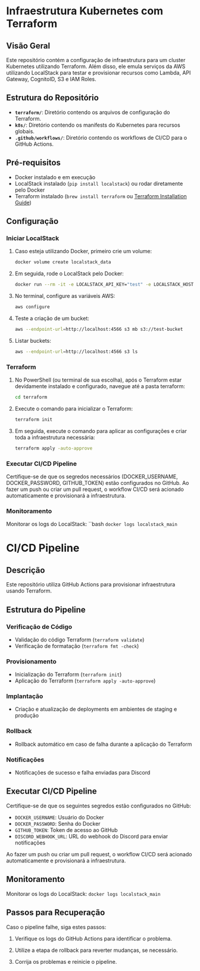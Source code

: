 # Infraestrutura Kubernetes com Terraform

## Visão Geral

Este repositório contém a configuração de infraestrutura para um cluster Kubernetes utilizando Terraform. 
Além disso, ele emula serviços da AWS utilizando LocalStack para testar e provisionar recursos como Lambda, API Gateway, CognitoID, S3 e IAM Roles.

## Estrutura do Repositório

- **`terraform/`**: Diretório contendo os arquivos de configuração do Terraform.
- **`k8s/`**: Diretório contendo os manifests do Kubernetes para recursos globais.
- **`.github/workflows/`**: Diretório contendo os workflows de CI/CD para o GitHub Actions.

## Pré-requisitos

- Docker instalado e em execução
- LocalStack instalado (`pip install localstack`) ou rodar diretamente pelo Docker
- Terraform instalado (`brew install terraform` ou [Terraform Installation Guide](https://learn.hashicorp.com/tutorials/terraform/install-cli))

## Configuração

### Iniciar LocalStack

1. Caso esteja utilizando Docker, primeiro crie um volume:
   ```bash
   docker volume create localstack_data

2. Em seguida, rode o LocalStack pelo Docker:
   ```bash
   docker run --rm -it -e LOCALSTACK_API_KEY="test" -e LOCALSTACK_HOST="localhost" -e DOCKER_HOST="unix:///var/run/docker.sock" -e LOCALSTACK_SERVICES="lambda,s3,iam,apigateway" -v /var/run/docker.sock:/var/run/docker.sock -p 4566:4566 -p 4571:4571 localstack/localstack

3. No terminal, configure as variáveis AWS:
   ```bash
   aws configure

4. Teste a criação de um bucket:
   ```bash
   aws --endpoint-url=http://localhost:4566 s3 mb s3://test-bucket

5. Listar buckets:
   ```bash
   aws --endpoint-url=http://localhost:4566 s3 ls

### Terraform
1. No PowerShell (ou terminal de sua escolha), após o Terraform estar devidamente instalado e configurado, navegue até a pasta terraform:
   ```bash
   cd terraform

2. Execute o comando para inicializar o Terraform:
   ```bash
   terraform init

3. Em seguida, execute o comando para aplicar as configurações e criar toda a infraestrutura necessária:
   ```bash
   terraform apply -auto-approve

### Executar CI/CD Pipeline
Certifique-se de que os segredos necessários (DOCKER_USERNAME, DOCKER_PASSWORD, GITHUB_TOKEN) estão configurados no GitHub. Ao fazer um push ou criar um pull request, o workflow CI/CD será acionado automaticamente e provisionará a infraestrutura.

### Monitoramento
Monitorar os logs do LocalStack:
   ``bash
    `docker logs localstack_main`

# CI/CD Pipeline

## Descrição

Este repositório utiliza GitHub Actions para provisionar infraestrutura usando Terraform.

## Estrutura do Pipeline

### Verificação de Código
- Validação do código Terraform (`terraform validate`)
- Verificação de formatação (`terraform fmt -check`)

### Provisionamento
- Inicialização do Terraform (`terraform init`)
- Aplicação do Terraform (`terraform apply -auto-approve`)

### Implantação
- Criação e atualização de deployments em ambientes de staging e produção

### Rollback
- Rollback automático em caso de falha durante a aplicação do Terraform

### Notificações
- Notificações de sucesso e falha enviadas para Discord

## Executar CI/CD Pipeline

Certifique-se de que os seguintes segredos estão configurados no GitHub:
- `DOCKER_USERNAME`: Usuário do Docker
- `DOCKER_PASSWORD`: Senha do Docker
- `GITHUB_TOKEN`: Token de acesso ao GitHub
- `DISCORD_WEBHOOK_URL`: URL do webhook do Discord para enviar notificações

Ao fazer um push ou criar um pull request, o workflow CI/CD será acionado automaticamente e provisionará a infraestrutura.

## Monitoramento

Monitorar os logs do LocalStack: `docker logs localstack_main`

## Passos para Recuperação
Caso o pipeline falhe, siga estes passos:

1. Verifique os logs do GitHub Actions para identificar o problema.

2. Utilize a etapa de rollback para reverter mudanças, se necessário.

3. Corrija os problemas e reinicie o pipeline.
